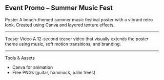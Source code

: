 Event Promo – Summer Music Fest
---

Poster
A beach-themed summer music festival poster with a vibrant retro look. Created using Canva and layered texture effects.

---
Teaser Video
A 12-second teaser video that visually extends the poster theme using music, soft motion transitions, and branding.

---

Tools & Assets
- Canva for animation
- Free PNGs (guitar, hammock, palm trees)

